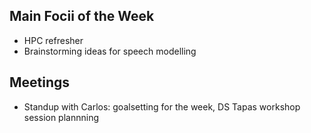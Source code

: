 ## Main Focii of the Week
- HPC refresher
- Brainstorming ideas for speech modelling

## Meetings
- Standup with Carlos: goalsetting for the week, DS Tapas workshop session plannning
